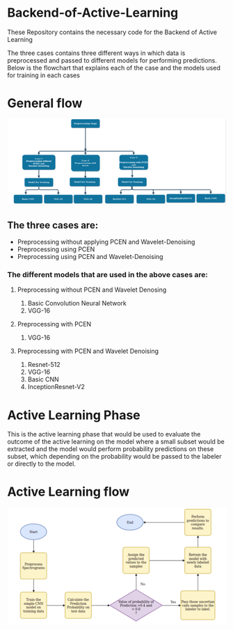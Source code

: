 # Backend-of-Active-Learning
These Repository contains the necessary code for the Backend of Active Learning

The three cases contains three different ways in which data is preprocessed and passed to different models for performing predictions.
Below is the flowchart that explains each of the case and the models used for training in each cases

# General flow 


<p align = "center">
<img src = Images/General_flow.png>
</p>

## The three cases are:
 - Preprocessing without applying PCEN and Wavelet-Denoising
 - Preprocessing using PCEN
 - Preprocessing using PCEN and Wavelet-Denoising

### The different models that are used in the above cases are:
1. Preprocessing without PCEN and Wavelet Denosing  
    1. Basic Convolution Neural Network
    2. VGG-16
  
2. Preprocessing with PCEN 
    1. VGG-16
  
3. Preprocessing with PCEN and Wavelet Denoising
    1. Resnet-512
    2. VGG-16
    3. Basic CNN 
    4. InceptionResnet-V2
  
# Active Learning Phase
This is the active learning phase that would be used to evaluate the outcome of the active learning on the model where a small subset would be extracted and the model would perform probability predictions on these subset, which depending on the probability would be passed to the labeler or directly to the model.


# Active Learning flow 


<p align = "center">
<img src = Images/active_final.png>
</p>
